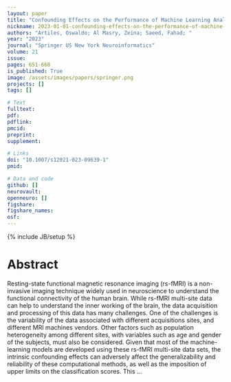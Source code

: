 ```yaml
---
layout: paper
title: "Confounding Effects on the Performance of Machine Learning Analysis of Static Functional Connectivity Computed from rs-fMRI Multi-site Data"
nickname: 2023-01-01-confounding-effects-on-the-performance-of-machine-learning-analysis-of-static-functional-connectivity-computed-from-rs-fmri-multi-site-data
authors: "Artiles, Oswaldo; Al Masry, Zeina; Saeed, Fahad; "
year: "2023"
journal: "Springer US New York Neuroinformatics"
volume: 21
issue:
pages: 651-668
is_published: True
image: /assets/images/papers/springer.png
projects: []
tags: []

# Text
fulltext:
pdf:
pdflink:
pmcid:
preprint: 
supplement:

# Links
doi: "10.1007/s12021-023-09639-1"
pmid:

# Data and code
github: []
neurovault:
openneuro: []
figshare:
figshare_names:
osf:
---
```

{% include JB/setup %}

# Abstract

Resting-state functional magnetic resonance imaging (rs-fMRI) is a non-invasive imaging technique widely used in neuroscience to understand the functional connectivity of the human brain. While rs-fMRI multi-site data can help to understand the inner working of the brain, the data acquisition and processing of this data has many challenges. One of the challenges is the variability of the data associated with different acquisitions sites, and different MRI machines vendors. Other factors such as population heterogeneity among different sites, with variables such as age and gender of the subjects, must also be considered. Given that most of the machine-learning models are developed using these rs-fMRI multi-site data sets, the intrinsic confounding effects can adversely affect the generalizability and reliability of these computational methods, as well as the imposition of upper limits on the classification scores. This …
